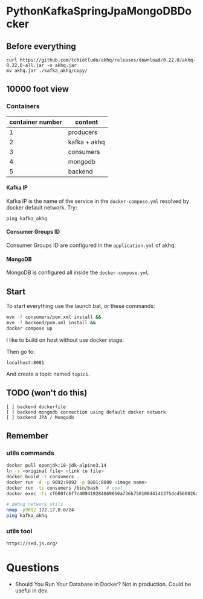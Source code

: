 # PythonKafkaSpringJpaMongoDBDocker

## Before everything

```
curl https://github.com/tchiotludo/akhq/releases/download/0.22.0/akhq-0.22.0-all.jar -o akhq.jar
mv akhq.jar ./kafka_akhq/copy/
```

## 10000 foot view

### Containers

| container number | content      |
| ---------------- | ------------ |
| 1                | producers    |
| 2                | kafka + akhq |
| 3                | consumers    |
| 4                | mongodb      |
| 5                | backend      |

#### Kafka IP

Kafka IP is the name of the service in the `docker-compose.yml` resolved by docker default network. Try:

```
ping kafka_akhq
```

#### Consumer Groups ID

Consumer Groups ID are configured in the `application.yml` of akhq.

#### MongoDB

MongoDB is configured all inside the `docker-compose.yml`.

## Start

To start everything use the launch.bat, or these commands:

```bash
mvn -f consumers/pom.xml install &&
mvn -f backend/pom.xml install &&
docker compose up
```

I like to build on host without use docker stage.

Then go to:

```
localhost:8081
```

And create a topic named `topic1`.

## TODO (won't do this)

```
[ ] backend dockerfile
[ ] backend mongodb connection using default docker network
[ ] backend JPA / Mongodb
```

## Remember

### utils commands

```bash
docker pull openjdk:18-jdk-alpine3.14
ln -s <original file> <link to file>
docker build -t consumers .
docker run -d -p 9092:9092 -p 8081:8080 <image name>
docker run -ti consumers /bin/bash   # cool
docker exec -ti cf600fc6f7c409419284069050a736b75010044141375dcd560826a7170d20dc /bin/bash

# debug network utils
nmap -p9092 172.17.0.0/24
ping kafka_akhq
```

### utils tool

```
https://sed.js.org/
```

# Questions

- Should You Run Your Database in Docker? Not in production. Could be useful in dev.
